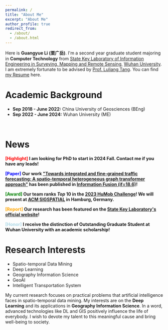 ```yaml
---
permalink: /
title: "About Me"
excerpt: "About Me"
author_profile: true
redirect_from: 
  - /about/
  - /about.html
---
```

Here is **Guangyue Li (栗广岳)**.  I'm a second year graduate student majoring in **Computer Technology** from [State Key Laboratory of Information Engineering in Surveying, Mapping and Remote Sensing](http://www.lmars.whu.edu.cn/en), [Wuhan University](https://en.whu.edu.cn/). I am extremely fortunate to be advised by [Prof. Luliang Tang](http://jszy.whu.edu.cn/tangluliang). 
You can find [my Resume](../homepage/files/lgycv.pdf) here.
<br>

# Academic Background
- **Sep 2018 - June 2022:** China University of Geosciences (BEng)
- **Sep 2022 - June 2024:** Wuhan University (ME) 
<br>

# News 
**<font color='red'>[Highlight]</font> I am looking for PhD to start in 2024 Fall. Contact me if you have any leads!**

**<font color='blue'>[Paper]</font> Our work ["Towards integrated and fine-grained traffic forecasting: A spatio-temporal heterogeneous graph transformer approach"](https://www.sciencedirect.com/science/article/abs/pii/S1566253523003792) has been published in [Information Fusion (if=18.6)](https://www.sciencedirect.com/journal/information-fusion)!**

**<font color='green'>[Award]</font> Our team ranks *Top* 10 in the [2023 HuMob Challenge](https://connection.mit.edu/humob-challenge-2023)! We will present at [ACM SIGSPATIAL](https://sigspatial2023.sigspatial.org/) in Hamburg, Germany.**

**<font color='orange'>[Report]</font> Our research has been featured on the [State Key Laboratory's official website](https://liesmars.whu.edu.cn/info/1056/11293.htm)!**

**<font color='LightBlue'>[Honor]</font> I receive the distinction of Outstanding Graduate Student at Wuhan University with an academic scholarship!**

# Research Interests
- Spatio-temporal Data Mining
- Deep Learning
- Geography Information Science
- GeoAI
- Intelligent Transportation System

My current research focuses on practical problems that artificial intelligence faces in spatio-temporal data mining. My interests are on the **Deep Learning** and its applications in **Geography Information Science**. In a word, advanced technologies like DL and GIS positively influence the life of everybody.  I wish to devote my talent to this meaningful cause and bring well-being to society.
<br>


